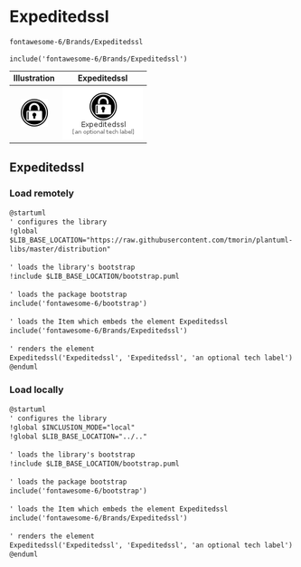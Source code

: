 # Expeditedssl


```text
fontawesome-6/Brands/Expeditedssl
```

```text
include('fontawesome-6/Brands/Expeditedssl')
```



| Illustration | Expeditedssl |
| :---: | :---: |
| ![illustration for Illustration](../../fontawesome-6/Brands/Expeditedssl.png) | ![illustration for Expeditedssl](../../fontawesome-6/Brands/Expeditedssl.Local.png) |




## Expeditedssl

### Load remotely
```plantuml
@startuml
' configures the library
!global $LIB_BASE_LOCATION="https://raw.githubusercontent.com/tmorin/plantuml-libs/master/distribution"

' loads the library's bootstrap
!include $LIB_BASE_LOCATION/bootstrap.puml

' loads the package bootstrap
include('fontawesome-6/bootstrap')

' loads the Item which embeds the element Expeditedssl
include('fontawesome-6/Brands/Expeditedssl')

' renders the element
Expeditedssl('Expeditedssl', 'Expeditedssl', 'an optional tech label')
@enduml
```

### Load locally
```plantuml
@startuml
' configures the library
!global $INCLUSION_MODE="local"
!global $LIB_BASE_LOCATION="../.."

' loads the library's bootstrap
!include $LIB_BASE_LOCATION/bootstrap.puml

' loads the package bootstrap
include('fontawesome-6/bootstrap')

' loads the Item which embeds the element Expeditedssl
include('fontawesome-6/Brands/Expeditedssl')

' renders the element
Expeditedssl('Expeditedssl', 'Expeditedssl', 'an optional tech label')
@enduml
```

